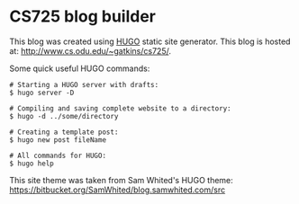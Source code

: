 # CS725 blog builder

This blog was created using [HUGO](https://gohugo.io/documentation/) static site generator. This blog is hosted at:
http://www.cs.odu.edu/~gatkins/cs725/.

Some quick useful HUGO commands:

```
# Starting a HUGO server with drafts:
$ hugo server -D

# Compiling and saving complete website to a directory:
$ hugo -d ../some/directory

# Creating a template post:
$ hugo new post fileName

# All commands for HUGO:
$ hugo help
```

This site theme was taken from Sam Whited's HUGO theme: https://bitbucket.org/SamWhited/blog.samwhited.com/src
